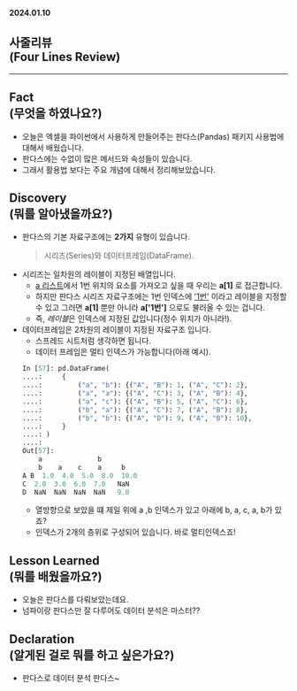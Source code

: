**2024.01.10**

## 사줄리뷰<br>(Four Lines Review)</br>
---
## Fact<br>(무엇을 하였나요?)</br>
- 오늘은 엑셀을 파이썬에서 사용하게 만들어주는 판다스(Pandas) 패키지 사용법에 대해서 배웠습니다.
- 판다스에는 수없이 많은 메서드와 속성들이 있습니다.
- 그래서 활용법 보다는 주요 개념에 대해서 정리해보았습니다.

## Discovery<br>(뭐를 알아냈을까요?)</br>
* 판다스의 기본 자료구조에는 **2가지** 유형이 있습니다.
    > 시리즈(Series)와 데이터프레임(DataFrame).
* 시리즈는 일차원의 레이블이 지정된 배열입니다.
    * <u>a 리스트</u>에서 1번 위치의 요소를 가져오고 싶을 때 우리는 **a[1]** 로 접근합니다. 
    * 하지만 판다스 시리즈 자료구조에는 1번 인덱스에 <u>'1번'</u> 이라고 레이블을 지정할 수 있고 그러면 **a[1]** 뿐만 아니라 **a['1번']** 으로도 불러올 수 있는 겁니다.
    * 즉, <i>레이블</i>은 인덱스에 지정된 값입니다(정수 위치가 아니라!).
* 데이터프레임은 2차원의 레이블이 지정된 자료구조 입니다.
    * 스프레드 시트처럼 생각하면 됩니다.
    * 데이터 프레임은 멀티 인덱스가 가능합니다(아래 예시).
    ~~~python
    In [57]: pd.DataFrame(
   ....:     {
   ....:         ("a", "b"): {("A", "B"): 1, ("A", "C"): 2},
   ....:         ("a", "a"): {("A", "C"): 3, ("A", "B"): 4},
   ....:         ("a", "c"): {("A", "B"): 5, ("A", "C"): 6},
   ....:         ("b", "a"): {("A", "C"): 7, ("A", "B"): 8},
   ....:         ("b", "b"): {("A", "D"): 9, ("A", "B"): 10},
   ....:     }
   ....: )
   ....: 
    Out[57]: 
        a              b      
        b    a    c    a     b
    A B  1.0  4.0  5.0  8.0  10.0
    C  2.0  3.0  6.0  7.0   NaN
    D  NaN  NaN  NaN  NaN   9.0
    ~~~
    * 열방향으로 보았을 떄 제일 위에 a ,b 인덱스가 있고 아래에 b, a, c, a, b가 있죠?
    * 인덱스가 2개의 층위로 구성되어 있습니다. 바로 멀티인덱스죠!

## Lesson Learned<br>(뭐를 배웠을까요?)</br>
- 오늘은 판다스를 다뤄보았는데요.
- 넘파이랑 판다스만 잘 다루어도 데이터 분석은 마스터??

## Declaration<br>(알게된 걸로 뭐를 하고 싶은가요?)</br>
- 판다스로 데이터 분석 판다스~
